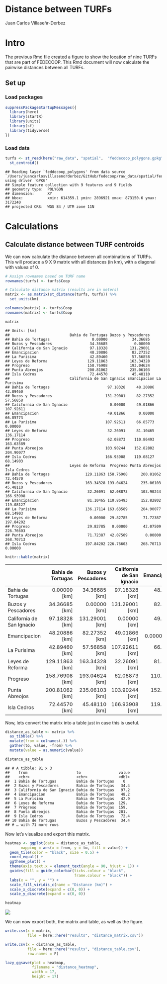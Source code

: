 Distance between TURFs
================
Juan Carlos Villaseñr-Derbez

# Intro

The previous Rmd file created a figure to show the location of nine
TURFs that are part of FEDECOOP. This Rmd document will now calculate
the pairwise distances between all TURFs.

## Set up

### Load packages

``` r
suppressPackageStartupMessages({
  library(here)
  library(startR)
  library(units)
  library(sf)
  library(tidyverse)
})
```

### Load data

``` r
turfs <- st_read(here("raw_data", "spatial",  "feddecoop_polygons.gpkg")) %>% 
  st_centroid()
```

    ## Reading layer `feddecoop_polygons' from data source `/Users/juancarlosvillasenorderbez/GitHub/fedecoop/raw_data/spatial/feddecoop_polygons.gpkg' using driver `GPKG'
    ## Simple feature collection with 9 features and 9 fields
    ## geometry type:  POLYGON
    ## dimension:      XY
    ## bbox:           xmin: 614359.1 ymin: 2896921 xmax: 873150.6 ymax: 3172240
    ## projected CRS:  WGS 84 / UTM zone 11N

# Calculations

## Calculate distance between TURF centroids

We can now calculate the distance between all combinations of TURFs.
This will produce a 9 X 9 matrix with all distances (in km), with a
diagonal with valuea of 0.

``` r
# Assign rownames based on TURF name
rownames(turfs) <- turfs$Coop

# Calculate distance matrix (results are in meters)
matrix <- as.matrix(st_distance(turfs, turfs)) %>% 
  set_units(km)

colnames(matrix) <- turfs$Coop
rownames(matrix) <- turfs$Coop

matrix
```

    ## Units: [km]
    ##                           Bahia de Tortugas Buzos y Pescadores
    ## Bahia de Tortugas                   0.00000           34.36685
    ## Buzos y Pescadores                 34.36685            0.00000
    ## California de San Ignacio          97.18328          131.29001
    ## Emancipacion                       48.20886           82.27352
    ## La Purisima                        42.89460           57.56858
    ## Leyes de Reforma                  129.11863          163.34328
    ## Progreso                          158.76908          193.04624
    ## Punta Abreojos                    200.81062          235.06103
    ## Isla Cedros                        72.44570           45.48110
    ##                           California de San Ignacio Emancipacion La Purisima
    ## Bahia de Tortugas                          97.18328     48.20886    42.89460
    ## Buzos y Pescadores                        131.29001     82.27352    57.56858
    ## California de San Ignacio                   0.00000     49.01866   107.92611
    ## Emancipacion                               49.01866      0.00000    66.85773
    ## La Purisima                               107.92611     66.85773     0.00000
    ## Leyes de Reforma                           32.26091     81.10465   136.17114
    ## Progreso                                   62.08873    110.86493   163.63589
    ## Punta Abreojos                            103.90244    152.82802   204.90077
    ## Isla Cedros                               166.93908    119.08127    68.14903
    ##                           Leyes de Reforma  Progreso Punta Abreojos Isla Cedros
    ## Bahia de Tortugas                129.11863 158.76908      200.81062    72.44570
    ## Buzos y Pescadores               163.34328 193.04624      235.06103    45.48110
    ## California de San Ignacio         32.26091  62.08873      103.90244   166.93908
    ## Emancipacion                      81.10465 110.86493      152.82802   119.08127
    ## La Purisima                      136.17114 163.63589      204.90077    68.14903
    ## Leyes de Reforma                   0.00000  29.82785       71.72387   197.84202
    ## Progreso                          29.82785   0.00000       42.07509   226.76603
    ## Punta Abreojos                    71.72387  42.07509        0.00000   268.70713
    ## Isla Cedros                      197.84202 226.76603      268.70713     0.00000

``` r
knitr::kable(matrix)
```

|                           | Bahia de Tortugas | Buzos y Pescadores | California de San Ignacio |     Emancipacion |      La Purisima | Leyes de Reforma |         Progreso |   Punta Abreojos |      Isla Cedros |
| ------------------------- | ----------------: | -----------------: | ------------------------: | ---------------: | ---------------: | ---------------: | ---------------: | ---------------: | ---------------: |
| Bahia de Tortugas         |    0.00000 \[km\] |    34.36685 \[km\] |           97.18328 \[km\] |  48.20886 \[km\] |  42.89460 \[km\] | 129.11863 \[km\] | 158.76908 \[km\] | 200.81062 \[km\] |  72.44570 \[km\] |
| Buzos y Pescadores        |   34.36685 \[km\] |     0.00000 \[km\] |          131.29001 \[km\] |  82.27352 \[km\] |  57.56858 \[km\] | 163.34328 \[km\] | 193.04624 \[km\] | 235.06103 \[km\] |  45.48110 \[km\] |
| California de San Ignacio |   97.18328 \[km\] |   131.29001 \[km\] |            0.00000 \[km\] |  49.01866 \[km\] | 107.92611 \[km\] |  32.26091 \[km\] |  62.08873 \[km\] | 103.90244 \[km\] | 166.93908 \[km\] |
| Emancipacion              |   48.20886 \[km\] |    82.27352 \[km\] |           49.01866 \[km\] |   0.00000 \[km\] |  66.85773 \[km\] |  81.10465 \[km\] | 110.86493 \[km\] | 152.82802 \[km\] | 119.08127 \[km\] |
| La Purisima               |   42.89460 \[km\] |    57.56858 \[km\] |          107.92611 \[km\] |  66.85773 \[km\] |   0.00000 \[km\] | 136.17114 \[km\] | 163.63589 \[km\] | 204.90077 \[km\] |  68.14903 \[km\] |
| Leyes de Reforma          |  129.11863 \[km\] |   163.34328 \[km\] |           32.26091 \[km\] |  81.10465 \[km\] | 136.17114 \[km\] |   0.00000 \[km\] |  29.82785 \[km\] |  71.72387 \[km\] | 197.84202 \[km\] |
| Progreso                  |  158.76908 \[km\] |   193.04624 \[km\] |           62.08873 \[km\] | 110.86493 \[km\] | 163.63589 \[km\] |  29.82785 \[km\] |   0.00000 \[km\] |  42.07509 \[km\] | 226.76603 \[km\] |
| Punta Abreojos            |  200.81062 \[km\] |   235.06103 \[km\] |          103.90244 \[km\] | 152.82802 \[km\] | 204.90077 \[km\] |  71.72387 \[km\] |  42.07509 \[km\] |   0.00000 \[km\] | 268.70713 \[km\] |
| Isla Cedros               |   72.44570 \[km\] |    45.48110 \[km\] |          166.93908 \[km\] | 119.08127 \[km\] |  68.14903 \[km\] | 197.84202 \[km\] | 226.76603 \[km\] | 268.70713 \[km\] |   0.00000 \[km\] |

Now, lets convert the matrix into a table just in case this is useful.

``` r
distance_as_table <- matrix %>%
  as_tibble() %>% 
  mutate(from = colnames(.)) %>% 
  gather(to, value, -from) %>% 
  mutate(value = as.numeric(value))

distance_as_table
```

    ## # A tibble: 81 x 3
    ##    from                      to                 value
    ##    <chr>                     <chr>              <dbl>
    ##  1 Bahia de Tortugas         Bahia de Tortugas    0  
    ##  2 Buzos y Pescadores        Bahia de Tortugas   34.4
    ##  3 California de San Ignacio Bahia de Tortugas   97.2
    ##  4 Emancipacion              Bahia de Tortugas   48.2
    ##  5 La Purisima               Bahia de Tortugas   42.9
    ##  6 Leyes de Reforma          Bahia de Tortugas  129. 
    ##  7 Progreso                  Bahia de Tortugas  159. 
    ##  8 Punta Abreojos            Bahia de Tortugas  201. 
    ##  9 Isla Cedros               Bahia de Tortugas   72.4
    ## 10 Bahia de Tortugas         Buzos y Pescadores  34.4
    ## # … with 71 more rows

Now let’s visualize and export this matrix.

``` r
heatmap <- ggplot(data = distance_as_table,
       mapping = aes(x = from, y = to, fill = value)) +
  geom_tile(color = "black", size = 0.5) +
  coord_equal() +
  ggtheme_plot() +
  theme(axis.text.x = element_text(angle = 90, hjust = 1)) +
  guides(fill = guide_colorbar(ticks.colour = "black",
                               frame.colour = "black")) + 
  labs(x = "", y = "") +
  scale_fill_viridis_c(name = "Distance (km)") +
  scale_x_discrete(expand = c(0, 0)) +
  scale_y_discrete(expand = c(0, 0))

heatmap
```

![](2_distances_files/figure-gfm/unnamed-chunk-7-1.png)<!-- -->

We can now export both, the matrix and table, as well as the figure.

``` r
write.csv(x = matrix,
          file = here::here("results", "distance_matrix.csv"))

write.csv(x = distance_as_table,
          file = here::here("results", "distance_table.csv"),
          row.names = F)

lazy_ggsave(plot = heatmap,
            filename = "distance_heatmap",
            width = 17,
            height = 17)
```
